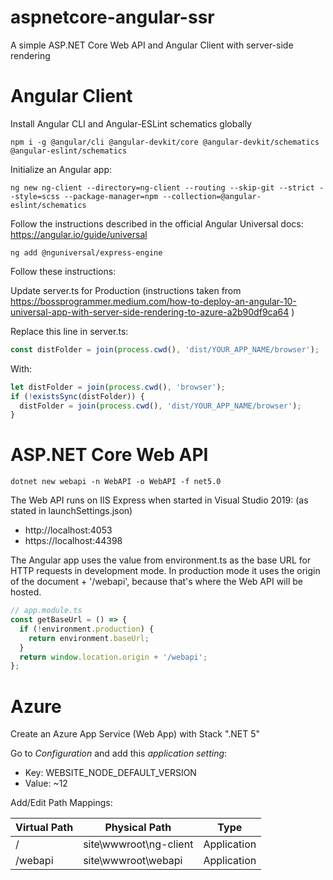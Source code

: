 # aspnetcore-angular-ssr

A simple ASP.NET Core Web API and Angular Client with server-side rendering

# Angular Client

Install Angular CLI and Angular-ESLint schematics globally

```
npm i -g @angular/cli @angular-devkit/core @angular-devkit/schematics @angular-eslint/schematics
```

Initialize an Angular app:

```
ng new ng-client --directory=ng-client --routing --skip-git --strict --style=scss --package-manager=npm --collection=@angular-eslint/schematics
```

Follow the instructions described in the official Angular Universal docs: https://angular.io/guide/universal

```
ng add @nguniversal/express-engine
```

Follow these instructions:

Update server.ts for Production (instructions taken from https://bossprogrammer.medium.com/how-to-deploy-an-angular-10-universal-app-with-server-side-rendering-to-azure-a2b90df9ca64 )

Replace this line in server.ts:

```ts
const distFolder = join(process.cwd(), 'dist/YOUR_APP_NAME/browser');
```

With:

```ts
let distFolder = join(process.cwd(), 'browser');
if (!existsSync(distFolder)) {
  distFolder = join(process.cwd(), 'dist/YOUR_APP_NAME/browser');
}
```

# ASP.NET Core Web API

```
dotnet new webapi -n WebAPI -o WebAPI -f net5.0
```

The Web API runs on IIS Express when started in Visual Studio 2019: (as stated in launchSettings.json)

- http://localhost:4053
- https://localhost:44398

The Angular app uses the value from environment.ts as the base URL for HTTP requests in development mode.
In production mode it uses the origin of the document + '/webapi', because that's where the Web API will be hosted.

```ts
// app.module.ts
const getBaseUrl = () => {
  if (!environment.production) {
    return environment.baseUrl;
  }
  return window.location.origin + '/webapi';
};
```

# Azure

Create an Azure App Service (Web App) with Stack ".NET 5"

Go to _Configuration_ and add this _application setting_:

- Key: WEBSITE_NODE_DEFAULT_VERSION
- Value: ~12

Add/Edit Path Mappings:

| Virtual Path | Physical Path          | Type        |
| ------------ | ---------------------- | ----------- |
| /            | site\wwwroot\ng-client | Application |
| /webapi      | site\wwwroot\webapi    | Application |
